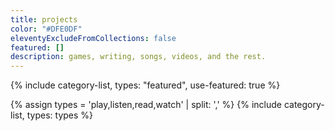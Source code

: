 ```yaml
---
title: projects
color: "#DFE0DF"
eleventyExcludeFromCollections: false
featured: []
description: games, writing, songs, videos, and the rest.
---
```

<style>
  .category-list-projects {
    margin-bottom: 100px;
  }
</style>

{% include category-list, types: "featured", use-featured: true %}

{% assign types = 'play,listen,read,watch' | split: ',' %}
{% include category-list, types: types %}
